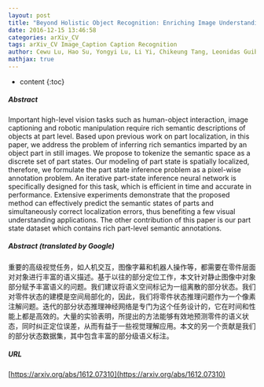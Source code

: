 ```yaml
---
layout: post
title: "Beyond Holistic Object Recognition: Enriching Image Understanding with Part States"
date: 2016-12-15 13:46:58
categories: arXiv_CV
tags: arXiv_CV Image_Caption Caption Recognition
author: Cewu Lu, Hao Su, Yongyi Lu, Li Yi, Chikeung Tang, Leonidas Guibas
mathjax: true
---
```


* content
{:toc}

##### Abstract
Important high-level vision tasks such as human-object interaction, image captioning and robotic manipulation require rich semantic descriptions of objects at part level. Based upon previous work on part localization, in this paper, we address the problem of inferring rich semantics imparted by an object part in still images. We propose to tokenize the semantic space as a discrete set of part states. Our modeling of part state is spatially localized, therefore, we formulate the part state inference problem as a pixel-wise annotation problem. An iterative part-state inference neural network is specifically designed for this task, which is efficient in time and accurate in performance. Extensive experiments demonstrate that the proposed method can effectively predict the semantic states of parts and simultaneously correct localization errors, thus benefiting a few visual understanding applications. The other contribution of this paper is our part state dataset which contains rich part-level semantic annotations.

##### Abstract (translated by Google)
重要的高级视觉任务，如人机交互，图像字幕和机器人操作等，都需要在零件层面对对象进行丰富的语义描述。基于以往的部分定位工作，本文针对静止图像中对象部分赋予丰富语义的问题。我们建议将语义空间标记为一组离散的部分状态。我们对零件状态的建模是空间局部化的，因此，我们将零件状态推理问题作为一个像素注解问题。迭代的部分状态推理神经网络是专门为这个任务设计的，它在时间和性能上都是高效的。大量的实验表明，所提出的方法能够有效地预测零件的语义状态，同时纠正定位误差，从而有益于一些视觉理解应用。本文的另一个贡献是我们的部分状态数据集，其中包含丰富的部分级语义标注。

##### URL
[https://arxiv.org/abs/1612.07310](https://arxiv.org/abs/1612.07310)

